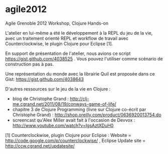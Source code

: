 agile2012
=========

Agile Grenoble 2012 Workshop, Clojure Hands-on

L'atelier en lui-même a été le développement à la REPL du jeu de la vie, avec un traitement orienté REPL et workflow de travail avec Counterclockwise, le plugin Clojure pour Eclipse [1].

En support de présentation de l'atelier, nous avions ce script https://gist.github.com/4038525 . Vous pouvez l'utiliser comme scénario de construction pas à pas.

Une représentation du monde avec la librairie Quil est proposée dans ce Gist: https://gist.github.com/4038643

D'autres ressources sur le jeu de la vie en Clojure :
* blog de Christophe Grand : http://clj-me.cgrand.net/2011/08/19/conways-game-of-life/
* chapitre 3 de Clojure Programming (livre sur Clojure co-écrit par Christophe Grand) : http://shop.oreilly.com/product/0636920013754.do
* screencast qu'Alex Miller avait fait à l'occasion de Devvox : http://www.youtube.com/watch?v=lgsAztXDuH0

[1] Counterclockwise, plugin Clojure pour Eclipse : Website = http://code.google.com/p/counterclockwise/ , Eclipse Update site = http://ccw.cgrand.net/updatesite/
